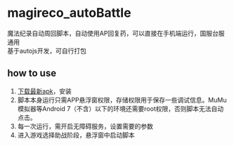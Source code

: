 # magireco_autoBattle
魔法纪录自动周回脚本，自动使用AP回复药，可以直接在手机端运行，国服台服通用  
基于autojs开发，可自行打包

## how to use

1. [下载最新apk](https://github.com/magirecoAutoBattle/magireco_autoBattle/releases/tag/7.2.4)，安装
2. 脚本本身运行只需APP悬浮窗权限，存储权限用于保存一些调试信息。MuMu模拟器等Android 7（不含）以下的环境还需要root权限，否则脚本无法自动点击。
3. 每一次运行，需开启无障碍服务，设置需要的参数
4. 进入游戏选择助战阶段，悬浮窗中启动脚本

<!-- https://purge.jsdelivr.net/gh/icegreentee/magireco_autoBattle/project.json -->
